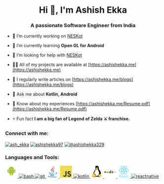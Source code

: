 <h1 align="center">Hi 👋, I'm Ashish Ekka</h1>
<h3 align="center">A passionate Software Engineer from India</h3>

- 🔭 I’m currently working on [NESKot](https://github.com/AshishEkka97/NESKot)

- 🌱 I’m currently learning **Open GL for Android**

- 🤝 I’m looking for help with [NESKot](https://github.com/AshishEkka97/NESKot)

- 👨‍💻 All of my projects are available at [https://ashishekka.me](https://ashishekka.me)

- 📝 I regularly write articles on [https://ashishekka.me/blogs](https://ashishekka.me/blogs)

- 💬 Ask me about **Kotlin, Android**

- 📄 Know about my experiences [https://ashishekka.me/Resume.pdf](https://ashishekka.me/Resume.pdf)

- ⚡ Fun fact **I am a big fan of Legend of Zelda ⚔️ franchise.**

<h3 align="left">Connect with me:</h3>
<p align="left">
<a href="https://twitter.com/ash_ekka" target="blank"><img align="center" src="https://raw.githubusercontent.com/rahuldkjain/github-profile-readme-generator/master/src/images/icons/Social/twitter.svg" alt="ash_ekka" height="30" width="40" /></a>
<a href="https://linkedin.com/in/ashishekka97" target="blank"><img align="center" src="https://raw.githubusercontent.com/rahuldkjain/github-profile-readme-generator/master/src/images/icons/Social/linked-in-alt.svg" alt="ashishekka97" height="30" width="40" /></a>
<a href="https://medium.com/@ashishekka329" target="blank"><img align="center" src="https://raw.githubusercontent.com/rahuldkjain/github-profile-readme-generator/master/src/images/icons/Social/medium.svg" alt="@ashishekka329" height="30" width="40" /></a>
</p>

<h3 align="left">Languages and Tools:</h3>
<p align="left"> <a href="https://developer.android.com" target="_blank"> <img src="https://raw.githubusercontent.com/devicons/devicon/master/icons/android/android-original-wordmark.svg" alt="android" width="40" height="40"/> </a> <a href="https://www.gnu.org/software/bash/" target="_blank"> <img src="https://www.vectorlogo.zone/logos/gnu_bash/gnu_bash-icon.svg" alt="bash" width="40" height="40"/> </a> <a href="https://git-scm.com/" target="_blank"> <img src="https://www.vectorlogo.zone/logos/git-scm/git-scm-icon.svg" alt="git" width="40" height="40"/> </a> <a href="https://www.java.com" target="_blank"> <img src="https://raw.githubusercontent.com/devicons/devicon/master/icons/java/java-original.svg" alt="java" width="40" height="40"/> </a> <a href="https://developer.mozilla.org/en-US/docs/Web/JavaScript" target="_blank"> <img src="https://raw.githubusercontent.com/devicons/devicon/master/icons/javascript/javascript-original.svg" alt="javascript" width="40" height="40"/> </a> <a href="https://kotlinlang.org" target="_blank"> <img src="https://www.vectorlogo.zone/logos/kotlinlang/kotlinlang-icon.svg" alt="kotlin" width="40" height="40"/> </a> <a href="https://www.linux.org/" target="_blank"> <img src="https://raw.githubusercontent.com/devicons/devicon/master/icons/linux/linux-original.svg" alt="linux" width="40" height="40"/> </a> <a href="https://nodejs.org" target="_blank"> <img src="https://raw.githubusercontent.com/devicons/devicon/master/icons/nodejs/nodejs-original-wordmark.svg" alt="nodejs" width="40" height="40"/> </a> <a href="https://reactjs.org/" target="_blank"> <img src="https://raw.githubusercontent.com/devicons/devicon/master/icons/react/react-original-wordmark.svg" alt="react" width="40" height="40"/> </a> <a href="https://reactnative.dev/" target="_blank"> <img src="https://reactnative.dev/img/header_logo.svg" alt="reactnative" width="40" height="40"/> </a> </p>
